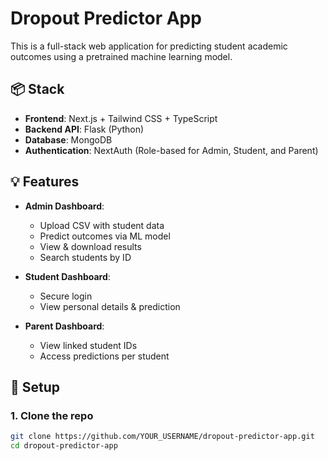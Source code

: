 # Dropout Predictor App

This is a full-stack web application for predicting student academic outcomes using a pretrained machine learning model.

## 📦 Stack

- **Frontend**: Next.js + Tailwind CSS + TypeScript
- **Backend API**: Flask (Python)
- **Database**: MongoDB
- **Authentication**: NextAuth (Role-based for Admin, Student, and Parent)

## 💡 Features

- **Admin Dashboard**: 
  - Upload CSV with student data
  - Predict outcomes via ML model
  - View & download results
  - Search students by ID

- **Student Dashboard**: 
  - Secure login
  - View personal details & prediction

- **Parent Dashboard**: 
  - View linked student IDs
  - Access predictions per student

## 🚀 Setup

### 1. Clone the repo

```bash
git clone https://github.com/YOUR_USERNAME/dropout-predictor-app.git
cd dropout-predictor-app
